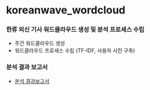 # koreanwave_wordcloud
### 한류 외신 기사 워드클라우드 생성 및 분석 프로세스 수립

- 주간 워드클라우드 생성
- 워드클라우드 프로세스 수립 (TF-IDF, 사용자 사전 구축)

### 분석 결과 보고서
- [분석 결과보고서](https://github.com/seongju0705/koreanwave_wordcloud/blob/main/%ED%95%9C%EB%A5%98%20%EB%8D%B0%EC%9D%B4%ED%84%B0%20%EC%82%AC%EC%A0%84%20%EA%B5%AC%EC%B6%95%20%EB%B0%8F%20%EB%B6%84%EC%84%9D%20%ED%94%84%EB%A1%9C%EC%84%B8%EC%8A%A4%20%EC%88%98%EB%A6%BD.pdf)
